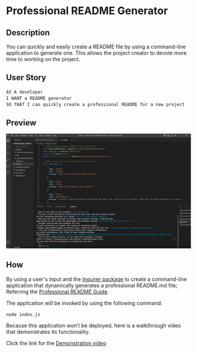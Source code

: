 # Professional README Generator
## Description

You can quickly and easily create a README file by using a command-line application to generate one. This allows the project creator to devote more time to working on the project.

## User Story

```md
AS A developer
I WANT a README generator
SO THAT I can quickly create a professional README for a new project
```
## Preview

![Demo Screenshot](./images/READMEdemo.png)

## How 

By using a user's input and the [Inquirer package](https://www.npmjs.com/package/inquirer/v/8.2.4) to create a command-line application that dynamically generates a professional README.md file; Referring the [Professional README Guide](https://coding-boot-camp.github.io/full-stack/github/professional-readme-guide).

The application will be invoked by using the following command:

```bash
node index.js
```

Because this application won’t be deployed, here is a walkthrough video that demonstrates its functionality.

Click the link for the [Demonstration video](https://drive.google.com/file/d/1UELpF12FiC0BAFuZsK8HcyhNiQ-vOOrN/view)
